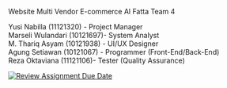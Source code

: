 Website Multi Vendor E-commerce Al Fatta
Team 4 

Yusi Nabilla (11121320) - Project Manager  
Marseli Wulandari (10121697)-  System Analyst  
M. Thariq Asyam  (10121938) - UI/UX Designer  
Agung Setiawan (10121067) - Programmer (Front-End/Back-End)  
Reza Oktaviana (11121106)- Tester (Quality Assurance)  




[![Review Assignment Due Date](https://classroom.github.com/assets/deadline-readme-button-22041afd0340ce965d47ae6ef1cefeee28c7c493a6346c4f15d667ab976d596c.svg)](https://classroom.github.com/a/Wq523uwp)
